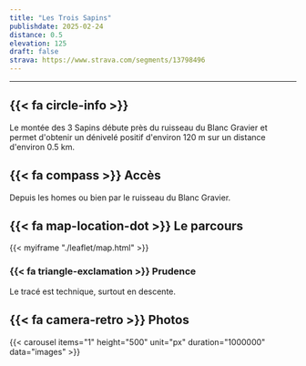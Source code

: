 ```yaml
---
title: "Les Trois Sapins"
publishdate: 2025-02-24
distance: 0.5
elevation: 125
draft: false
strava: https://www.strava.com/segments/13798496
---
```


----------------------

## {{< fa circle-info >}}   

Le montée des 3 Sapins débute près du ruisseau du Blanc Gravier et permet d'obtenir un dénivelé positif d'environ 120 m sur un distance d'environ 0.5 km.

## {{< fa compass >}} Accès

Depuis les homes ou bien par le ruisseau du Blanc Gravier.

## {{< fa map-location-dot >}} Le parcours

{{< myiframe "./leaflet/map.html" >}}

### {{< fa triangle-exclamation >}} Prudence

Le tracé est technique, surtout en descente.

## {{< fa camera-retro >}} Photos

{{< carousel items="1" height="500" unit="px" duration="1000000" data="images" >}}

